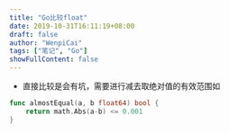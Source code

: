 ```yaml
---
title: "Go比较float"
date: 2019-10-31T16:11:19+08:00
draft: false
author: "WenpiCai"
tags: ["笔记", "Go"]
showFullContent: false
---
```


* 直接比较是会有坑，需要进行减去取绝对值的有效范围如

```go
func almostEqual(a, b float64) bool {
	return math.Abs(a-b) <= 0.001
}
```

